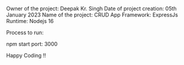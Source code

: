 Owner of the project: Deepak Kr. Singh
Date of project creation: 05th January 2023
Name of the project: CRUD App
Framework: ExpressJs
Runtime: Nodejs 16

Process to run:

npm start 
port: 3000

Happy Coding !!